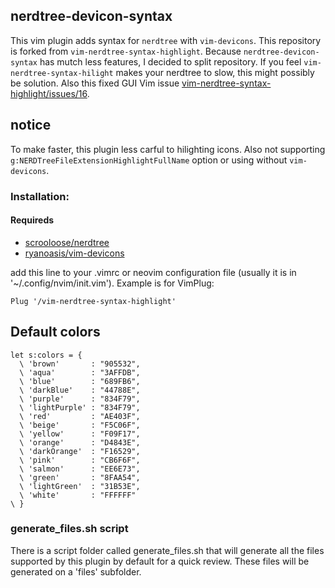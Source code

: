## nerdtree-devicon-syntax
This vim plugin adds syntax for `nerdtree` with `vim-devicons`. This repository is forked from `vim-nerdtree-syntax-highlight`. Because `nerdtree-devicon-syntax` has mutch less features, I decided to split repository.
If you feel `vim-nerdtree-syntax-hilight` makes your nerdtree to slow, this might possibly be solution.
Also this fixed GUI Vim issue [vim-nerdtree-syntax-highlight/issues/16](https://github.com/tiagofumo/vim-nerdtree-syntax-highlight/issues/16).

## notice
To make faster, this plugin less carful to hilighting icons. Also not supporting `g:NERDTreeFileExtensionHighlightFullName` option or using without `vim-devicons`.


### Installation:
#### Requireds
- [scrooloose/nerdtree](https://github.com/scrooloose/nerdtree)
- [ryanoasis/vim-devicons](https://github.com/ryanoasis/vim-devicons)

add this line to your .vimrc or neovim configuration file (usually it is in '~/.config/nvim/init.vim').
Example is for VimPlug:

```vim
Plug '/vim-nerdtree-syntax-highlight'
```


## Default colors
```vim
let s:colors = {
  \ 'brown'       : "905532",
  \ 'aqua'        : "3AFFDB",
  \ 'blue'        : "689FB6",
  \ 'darkBlue'    : "44788E",
  \ 'purple'      : "834F79",
  \ 'lightPurple' : "834F79",
  \ 'red'         : "AE403F",
  \ 'beige'       : "F5C06F",
  \ 'yellow'      : "F09F17",
  \ 'orange'      : "D4843E",
  \ 'darkOrange'  : "F16529",
  \ 'pink'        : "CB6F6F",
  \ 'salmon'      : "EE6E73",
  \ 'green'       : "8FAA54",
  \ 'lightGreen'  : "31B53E",
  \ 'white'       : "FFFFFF"
\ }
```

### generate_files.sh script
There is a script folder called generate_files.sh that will generate all the files supported by this plugin by default for a quick review. These files will be generated on a 'files' subfolder.
